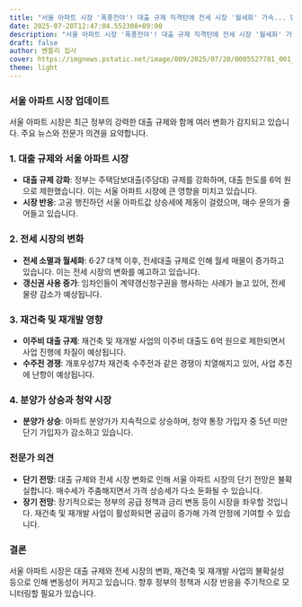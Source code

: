```yaml
---
title: "서울 아파트 시장 '폭풍전야'! 대출 규제 직격탄에 전세 시장 '월세화' 가속... 당신의 집은?"
date: 2025-07-20T12:47:04.552308+09:00
description: "서울 아파트 시장 '폭풍전야'! 대출 규제 직격탄에 전세 시장 '월세화' 가속... 당신의 집은?"
draft: false
author: 벤틀리 집사
cover: https://imgnews.pstatic.net/image/009/2025/07/20/0005527781_001_20250720115207011.jpg
theme: light
---
```


### 서울 아파트 시장 업데이트

서울 아파트 시장은 최근 정부의 강력한 대출 규제와 함께 여러 변화가 감지되고 있습니다. 주요 뉴스와 전문가 의견을 요약합니다.

### 1. 대출 규제와 서울 아파트 시장

- **대출 규제 강화**: 정부는 주택담보대출(주담대) 규제를 강화하며, 대출 한도를 6억 원으로 제한했습니다. 이는 서울 아파트 시장에 큰 영향을 미치고 있습니다.
- **시장 반응**: 고공 행진하던 서울 아파트값 상승세에 제동이 걸렸으며, 매수 문의가 줄어들고 있습니다.

### 2. 전세 시장의 변화

- **전세 소멸과 월세화**: 6·27 대책 이후, 전세대출 규제로 인해 월세 매물이 증가하고 있습니다. 이는 전세 시장의 변화를 예고하고 있습니다.
- **갱신권 사용 증가**: 임차인들이 계약갱신청구권을 행사하는 사례가 늘고 있어, 전세 물량 감소가 예상됩니다.

### 3. 재건축 및 재개발 영향

- **이주비 대출 규제**: 재건축 및 재개발 사업의 이주비 대출도 6억 원으로 제한되면서 사업 진행에 차질이 예상됩니다.
- **수주전 경쟁**: 개포우성7차 재건축 수주전과 같은 경쟁이 치열해지고 있어, 사업 추진에 난항이 예상됩니다.

### 4. 분양가 상승과 청약 시장

- **분양가 상승**: 아파트 분양가가 지속적으로 상승하며, 청약 통장 가입자 중 5년 미만 단기 가입자가 감소하고 있습니다.

### 전문가 의견

- **단기 전망**: 대출 규제와 전세 시장 변화로 인해 서울 아파트 시장의 단기 전망은 불확실합니다. 매수세가 주춤해지면서 가격 상승세가 다소 둔화될 수 있습니다.
- **장기 전망**: 장기적으로는 정부의 공급 정책과 금리 변동 등이 시장을 좌우할 것입니다. 재건축 및 재개발 사업이 활성화되면 공급이 증가해 가격 안정에 기여할 수 있습니다.

### 결론

서울 아파트 시장은 대출 규제와 전세 시장의 변화, 재건축 및 재개발 사업의 불확실성 등으로 인해 변동성이 커지고 있습니다. 향후 정부의 정책과 시장 반응을 주기적으로 모니터링할 필요가 있습니다.